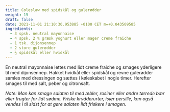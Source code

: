 ```yaml
---
title: Coleslaw med spidskål og gulerødder
weight: 15
draft: false
date: 2021-11-01 21:10:30.953885 +0100 CET m=+0.043509585
ingredients:
  - 3 spsk. neutral mayonnaise
  - 4 spsk. 2 % græsk yoghurt eller mager creme fraiche
  - 1 tsk. dijonsennep
  - 2 store gulerødder
  - ½ spidskål eller hvidkål
---
```




En neutral mayonnaise lettes med lidt creme fraiche og smages yderligere
til med dijonsennep. Hakket hvidkål eller spidskål og revne gulerødder
samles med dressingen og sættes i køleskabet i nogle timer. Herefter
smages til med salt, peber og citronsaft.

*Note: Man kan smage salaten til med æbler, rosiner eller andre tørrede
bær eller frugter for lidt sødme. Friske krydderurter, især persille,
kan også vendes i til sidst for at gøre salaten lidt friskere i smagen.*

